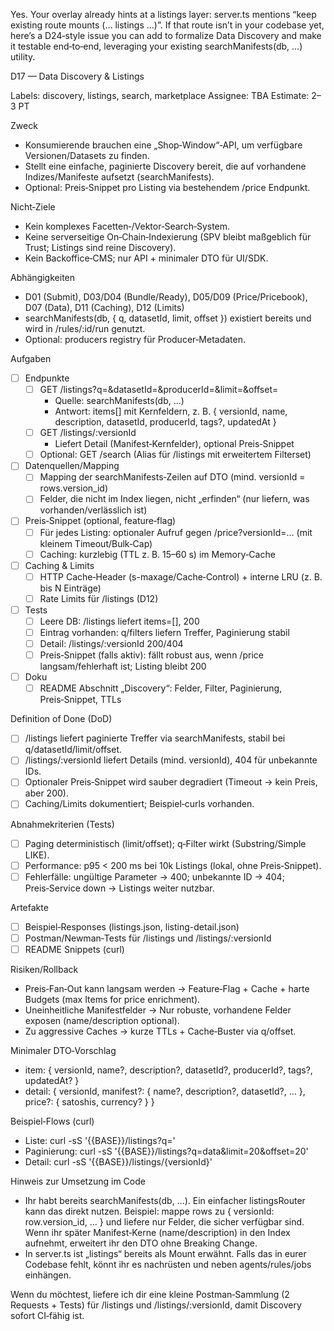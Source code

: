 Yes. Your overlay already hints at a listings layer: server.ts mentions “keep existing route mounts (… listings …)”. If that route isn’t in your codebase yet, here’s a D24‑style issue you can add to formalize Data Discovery and make it testable end‑to‑end, leveraging your existing searchManifests(db, …) utility.

D17 — Data Discovery & Listings

Labels: discovery, listings, search, marketplace
Assignee: TBA
Estimate: 2–3 PT

Zweck
- Konsumierende brauchen eine „Shop‑Window“‑API, um verfügbare Versionen/Datasets zu finden.
- Stellt eine einfache, paginierte Discovery bereit, die auf vorhandene Indizes/Manifeste aufsetzt (searchManifests).
- Optional: Preis‑Snippet pro Listing via bestehendem /price Endpunkt.

Nicht‑Ziele
- Kein komplexes Facetten‑/Vektor‑Search‑System.
- Keine serverseitige On‑Chain‑Indexierung (SPV bleibt maßgeblich für Trust; Listings sind reine Discovery).
- Kein Backoffice‑CMS; nur API + minimaler DTO für UI/SDK.

Abhängigkeiten
- D01 (Submit), D03/D04 (Bundle/Ready), D05/D09 (Price/Pricebook), D07 (Data), D11 (Caching), D12 (Limits)
- searchManifests(db, { q, datasetId, limit, offset }) existiert bereits und wird in /rules/:id/run genutzt.
- Optional: producers registry für Producer‑Metadaten.

Aufgaben
- [ ] Endpunkte
  - [ ] GET /listings?q=&datasetId=&producerId=&limit=&offset=
       - Quelle: searchManifests(db, …)
       - Antwort: items[] mit Kernfeldern, z. B. { versionId, name, description, datasetId, producerId, tags?, updatedAt }
  - [ ] GET /listings/:versionId
       - Liefert Detail (Manifest‑Kernfelder), optional Preis‑Snippet
  - [ ] Optional: GET /search (Alias für /listings mit erweitertem Filterset)
- [ ] Datenquellen/Mapping
  - [ ] Mapping der searchManifests‑Zeilen auf DTO (mind. versionId = rows.version_id)
  - [ ] Felder, die nicht im Index liegen, nicht „erfinden“ (nur liefern, was vorhanden/verlässlich ist)
- [ ] Preis‑Snippet (optional, feature‑flag)
  - [ ] Für jedes Listing: optionaler Aufruf gegen /price?versionId=… (mit kleinem Timeout/Bulk‑Cap)
  - [ ] Caching: kurzlebig (TTL z. B. 15–60 s) im Memory‑Cache
- [ ] Caching & Limits
  - [ ] HTTP Cache‑Header (s-maxage/Cache‑Control) + interne LRU (z. B. bis N Einträge)
  - [ ] Rate Limits für /listings (D12)
- [ ] Tests
  - [ ] Leere DB: /listings liefert items=[], 200
  - [ ] Eintrag vorhanden: q/filters liefern Treffer, Paginierung stabil
  - [ ] Detail: /listings/:versionId 200/404
  - [ ] Preis‑Snippet (falls aktiv): fällt robust aus, wenn /price langsam/fehlerhaft ist; Listing bleibt 200
- [ ] Doku
  - [ ] README Abschnitt „Discovery“: Felder, Filter, Paginierung, Preis‑Snippet, TTLs

Definition of Done (DoD)
- [ ] /listings liefert paginierte Treffer via searchManifests, stabil bei q/datasetId/limit/offset.
- [ ] /listings/:versionId liefert Details (mind. versionId), 404 für unbekannte IDs.
- [ ] Optionaler Preis‑Snippet wird sauber degradiert (Timeout → kein Preis, aber 200).
- [ ] Caching/Limits dokumentiert; Beispiel‑curls vorhanden.

Abnahmekriterien (Tests)
- [ ] Paging deterministisch (limit/offset); q‑Filter wirkt (Substring/Simple LIKE).
- [ ] Performance: p95 < 200 ms bei 10k Listings (lokal, ohne Preis‑Snippet).
- [ ] Fehlerfälle: ungültige Parameter → 400; unbekannte ID → 404; Preis‑Service down → Listings weiter nutzbar.

Artefakte
- [ ] Beispiel‑Responses (listings.json, listing-detail.json)
- [ ] Postman/Newman‑Tests für /listings und /listings/:versionId
- [ ] README Snippets (curl)

Risiken/Rollback
- Preis‑Fan‑Out kann langsam werden → Feature‑Flag + Cache + harte Budgets (max Items for price enrichment).
- Uneinheitliche Manifestfelder → Nur robuste, vorhandene Felder exposen (name/description optional).
- Zu aggressive Caches → kurze TTLs + Cache‑Buster via q/offset.

Minimaler DTO‑Vorschlag
- item: { versionId, name?, description?, datasetId?, producerId?, tags?, updatedAt? }
- detail: { versionId, manifest?: { name?, description?, datasetId?, … }, price?: { satoshis, currency? } }

Beispiel‑Flows (curl)
- Liste:
  curl -sS '{{BASE}}/listings?q='
- Paginierung:
  curl -sS '{{BASE}}/listings?q=data&limit=20&offset=20'
- Detail:
  curl -sS '{{BASE}}/listings/{versionId}'

Hinweis zur Umsetzung im Code
- Ihr habt bereits searchManifests(db, …). Ein einfacher listingsRouter kann das direkt nutzen. Beispiel: mappe rows zu { versionId: row.version_id, … } und liefere nur Felder, die sicher verfügbar sind. Wenn ihr später Manifest‑Kerne (name/description) in den Index aufnehmt, erweitert ihr den DTO ohne Breaking Change.
- In server.ts ist „listings“ bereits als Mount erwähnt. Falls das in eurer Codebase fehlt, könnt ihr es nachrüsten und neben agents/rules/jobs einhängen.

Wenn du möchtest, liefere ich dir eine kleine Postman‑Sammlung (2 Requests + Tests) für /listings und /listings/:versionId, damit Discovery sofort CI‑fähig ist.